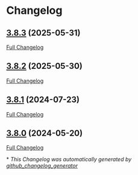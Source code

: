 # Changelog

## [3.8.3](https://github.com/GameFrameX/com.gameframex.unity.esotericsoftware.spine.spine-unity/tree/3.8.3) (2025-05-31)

[Full Changelog](https://github.com/GameFrameX/com.gameframex.unity.esotericsoftware.spine.spine-unity/compare/3.8.2...3.8.3)

## [3.8.2](https://github.com/GameFrameX/com.gameframex.unity.esotericsoftware.spine.spine-unity/tree/3.8.2) (2025-05-30)

[Full Changelog](https://github.com/GameFrameX/com.gameframex.unity.esotericsoftware.spine.spine-unity/compare/3.8.1...3.8.2)

## [3.8.1](https://github.com/GameFrameX/com.gameframex.unity.esotericsoftware.spine.spine-unity/tree/3.8.1) (2024-07-23)

[Full Changelog](https://github.com/GameFrameX/com.gameframex.unity.esotericsoftware.spine.spine-unity/compare/3.8.0...3.8.1)

## [3.8.0](https://github.com/GameFrameX/com.gameframex.unity.esotericsoftware.spine.spine-unity/tree/3.8.0) (2024-05-20)

[Full Changelog](https://github.com/GameFrameX/com.gameframex.unity.esotericsoftware.spine.spine-unity/compare/01e9a9d8193d6313708cfd2bee3e40dacdd9c10d...3.8.0)



\* *This Changelog was automatically generated by [github_changelog_generator](https://github.com/github-changelog-generator/github-changelog-generator)*
